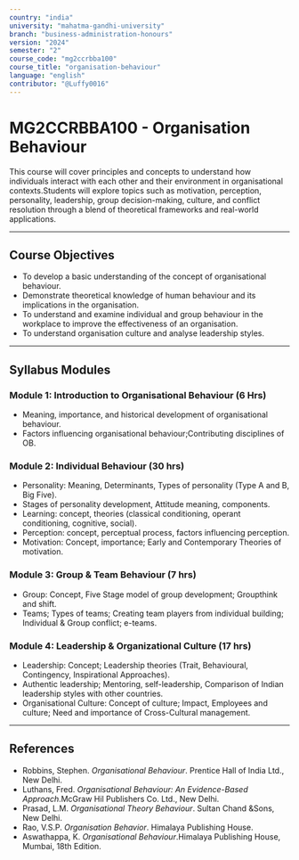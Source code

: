 ```yaml
---
country: "india"
university: "mahatma-gandhi-university"
branch: "business-administration-honours"
version: "2024"
semester: "2"
course_code: "mg2ccrbba100"
course_title: "organisation-behaviour"
language: "english"
contributor: "@Luffy0016"
---
```

# MG2CCRBBA100 - Organisation Behaviour

 This course will cover principles and concepts to understand how individuals interact with each other and their environment in organisational contexts.Students will explore topics such as motivation, perception, personality, leadership, group decision-making, culture, and conflict resolution through a blend of theoretical frameworks and real-world applications. 

---
## Course Objectives

* To develop a basic understanding of the concept of organisational behaviour. 
* Demonstrate theoretical knowledge of human behaviour and its implications in the organisation. 
* To understand and examine individual and group behaviour in the workplace to improve the effectiveness of an organisation. 
* To understand organisation culture and analyse leadership styles. 

---
## Syllabus Modules

### Module 1: Introduction to Organisational Behaviour (6 Hrs)
* Meaning, importance, and historical development of organisational behaviour. 
* Factors influencing organisational behaviour;Contributing disciplines of OB. 

### Module 2: Individual Behaviour (30 hrs)
* Personality: Meaning, Determinants, Types of personality (Type A and B, Big Five). 
* Stages of personality development, Attitude meaning, components.
* Learning: concept, theories (classical conditioning, operant conditioning, cognitive, social).
* Perception: concept, perceptual process, factors influencing perception.
* Motivation: Concept, importance; Early and Contemporary Theories of motivation. 

### Module 3: Group & Team Behaviour (7 hrs)
* Group: Concept, Five Stage model of group development; Groupthink and shift. 
* Teams; Types of teams; Creating team players from individual building; Individual & Group conflict; e-teams. 

### Module 4: Leadership & Organizational Culture (17 hrs)
* Leadership: Concept; Leadership theories (Trait, Behavioural, Contingency, Inspirational Approaches). 
* Authentic leadership; Mentoring, self-leadership, Comparison of Indian leadership styles with other countries.
* Organisational Culture: Concept of culture; Impact, Employees and culture; Need and importance of Cross-Cultural management. 
---
## References
* Robbins, Stephen. *Organisational Behaviour*. Prentice Hall of India Ltd., New Delhi.
* Luthans, Fred. *Organisational Behaviour: An Evidence-Based Approach*.McGraw Hil Publishers Co. Ltd., New Delhi. 
* Prasad, L.M. *Organisational Theory Behaviour*. Sultan Chand &Sons, New Delhi. 
* Rao, V.S.P. *Organisation Behavior*. Himalaya Publishing House. 
* Aswathappa, K. *Organisational Behaviour*.Himalaya Publishing House, Mumbai, 18th Edition. 
